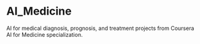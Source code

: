 # AI_Medicine
AI for medical diagnosis, prognosis, and treatment projects from Coursera AI for Medicine specialization.
